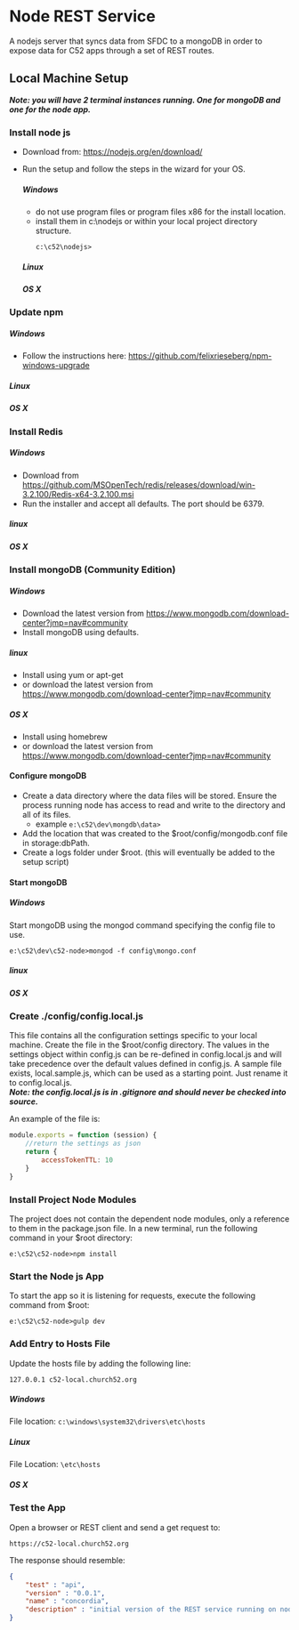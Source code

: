 # Node REST Service
A nodejs server that syncs data from SFDC to a mongoDB in order to expose data for C52 apps through a set of REST routes.

##  Local Machine Setup
***Note: you will have 2 terminal instances running.  One for mongoDB and one for the node app.***

### Install node js
* Download from: https://nodejs.org/en/download/
* Run the setup and follow the steps in the wizard for your OS.
  ##### Windows
  * do not use program files or program files x86 for the install location.
  * install them in c:\nodejs or within your local project directory structure. 
    ```dos
    c:\c52\nodejs>
    ```
  ##### Linux

  ##### OS X

### Update npm
  ##### Windows
  * Follow the instructions here: https://github.com/felixrieseberg/npm-windows-upgrade
  ##### Linux

  ##### OS X

### Install Redis
##### Windows
* Download from https://github.com/MSOpenTech/redis/releases/download/win-3.2.100/Redis-x64-3.2.100.msi
* Run the installer and accept all defaults.  The port should be 6379.

##### linux

##### OS X

### Install mongoDB (Community Edition)
##### Windows
* Download the latest version from https://www.mongodb.com/download-center?jmp=nav#community
* Install mongoDB using defaults.

##### linux
* Install using yum or apt-get
* or download the latest version from https://www.mongodb.com/download-center?jmp=nav#community

##### OS X
* Install using homebrew
* or download the latest version from https://www.mongodb.com/download-center?jmp=nav#community

#### Configure mongoDB
* Create a data directory where the data files will be stored.  Ensure the process running node has access to read and write to the directory and all of its files.
   * example `e:\c52\dev\mongdb\data>`
* Add the location that was created to the $root/config/mongodb.conf file in storage:dbPath.
* Create a logs folder under $root. (this will eventually be added to the setup script)

#### Start mongoDB
##### Windows
Start mongoDB using the mongod command specifying the config file to use.
```dos
e:\c52\dev\c52-node>mongod -f config\mongo.conf
```

##### linux

##### OS X

### Create ./config/config.local.js
This file contains all the configuration settings specific to your local machine.  Create the file in the $root/config directory.  The values in the settings object within 
config.js can be re-defined in config.local.js and will take precedence over the default values defined in config.js.  A sample file exists, local.sample.js, which can
be used as a starting point.  Just rename it to config.local.js.  
***Note: the config.local.js is in .gitignore and should never be checked into source.***

An example of the file is:
```javascript
module.exports = function (session) {
	//return the settings as json
	return {
		accessTokenTTL: 10
	}
}
```

### Install Project Node Modules	
The project does not contain the dependent node modules, only a reference to them in the package.json file.
In a new terminal, run the following command in your $root directory:
```dos
e:\c52\c52-node>npm install
```

### Start the Node js App
To start the app so it is listening for requests, execute the following command from $root:
```dos
e:\c52\c52-node>gulp dev
```

### Add Entry to Hosts File
Update the hosts file by adding the following line:
```
127.0.0.1 c52-local.church52.org
``` 
##### Windows
File location: `c:\windows\system32\drivers\etc\hosts`
##### Linux
File Location: `\etc\hosts`
##### OS X

### Test the App
Open a browser or REST client and send a get request to:
```
https://c52-local.church52.org
```

The response should resemble:
```json
{
	"test" : "api",
	"version" : "0.0.1",
	"name" : "concordia",
	"description" : "initial version of the REST service running on node js v6.4.0 under project concordia."
}
```
